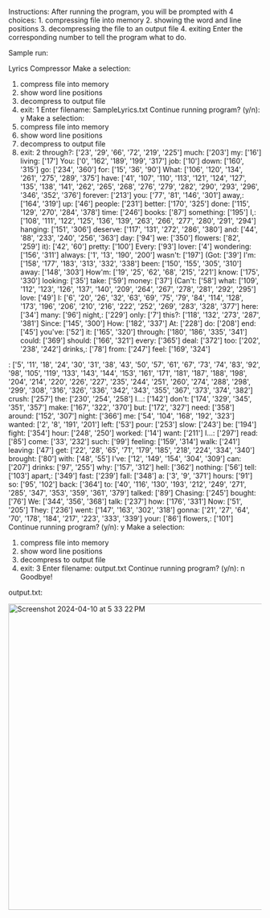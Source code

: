 Instructions:
    After running the program, you will be prompted with 4 choices:
        1. compressing file into memory
        2. showing the word and line positions
        3. decompressing the file to an output file
        4. exiting
    Enter the corresponding number to tell the program what to do.


Sample run: 

Lyrics Compressor
Make a selection:
1. compress file into memory 
2. show word line positions 
3. decompress to output file
4. exit: 
1
Enter filename: SampleLyrics.txt
Continue running program? (y/n): y
Make a selection:
1. compress file into memory 
2. show word line positions 
3. decompress to output file
4. exit: 
2
through?: ['23', '29', '66', '72', '219', '225']
much: ['203']
my: ['16']
living: ['17']
You: ['0', '162', '189', '199', '317']
job: ['10']
down: ['160', '315']
go: ['234', '360']
for: ['15', '36', '90']
What: ['106', '120', '134', '261', '275', '289', '375']
have: ['41', '107', '110', '113', '121', '124', '127', '135', '138', '141', '262', '265', '268', '276', '279', '282', '290', '293', '296', '346', '352', '376']
forever: ['213']
you: ['77', '81', '146', '301']
away,: ['164', '319']
up: ['46']
people: ['231']
better: ['170', '325']
done: ['115', '129', '270', '284', '378']
time: ['246']
books: ['87']
something: ['195']
I,: ['108', '111', '122', '125', '136', '139', '263', '266', '277', '280', '291', '294']
hanging: ['151', '306']
deserve: ['117', '131', '272', '286', '380']
and: ['44', '88', '233', '240', '256', '363']
day: ['94']
we: ['350']
flowers: ['82', '259']
it): ['42', '60']
pretty: ['100']
Every: ['93']
lover: ['4']
wondering: ['156', '311']
always: ['1', '13', '190', '200']
wasn't: ['197']
(Got: ['39']
I'm: ['158', '177', '183', '313', '332', '338']
been: ['150', '155', '305', '310']
away: ['148', '303']
How'm: ['19', '25', '62', '68', '215', '221']
know: ['175', '330']
looking: ['35']
take: ['59']
money: ['37']
(Can't: ['58']
what: ['109', '112', '123', '126', '137', '140', '209', '264', '267', '278', '281', '292', '295']
love: ['49']
I: ['6', '20', '26', '32', '63', '69', '75', '79', '84', '114', '128', '173', '196', '206', '210', '216', '222', '252', '269', '283', '328', '377']
here: ['34']
many: ['96']
night,: ['229']
only: ['7']
this?: ['118', '132', '273', '287', '381']
Since: ['145', '300']
How: ['182', '337']
At: ['228']
do: ['208']
end: ['45']
you've: ['52']
it: ['165', '320']
through: ['180', '186', '335', '341']
could: ['369']
should: ['166', '321']
every: ['365']
deal: ['372']
too: ['202', '238', '242']
drinks,: ['78']
from: ['247']
feel: ['169', '324']

: ['5', '11', '18', '24', '30', '31', '38', '43', '50', '57', '61', '67', '73', '74', '83', '92', '98', '105', '119', '133', '143', '144', '153', '161', '171', '181', '187', '188', '198', '204', '214', '220', '226', '227', '235', '244', '251', '260', '274', '288', '298', '299', '308', '316', '326', '336', '342', '343', '355', '367', '373', '374', '382']
crush: ['257']
the: ['230', '254', '258']
I…: ['142']
don't: ['174', '329', '345', '351', '357']
make: ['167', '322', '370']
but: ['172', '327']
need: ['358']
around: ['152', '307']
night: ['366']
me: ['54', '104', '168', '192', '323']
wanted: ['2', '8', '191', '201']
left: ['53']
pour: ['253']
slow: ['243']
be: ['194']
fight: ['354']
hour: ['248', '250']
worked: ['14']
want: ['211']
I...: ['297']
read: ['85']
come: ['33', '232']
such: ['99']
feeling: ['159', '314']
walk: ['241']
leaving: ['47']
get: ['22', '28', '65', '71', '179', '185', '218', '224', '334', '340']
brought: ['80']
with: ['48', '55']
I've: ['12', '149', '154', '304', '309']
can: ['207']
drinks: ['97', '255']
why: ['157', '312']
hell: ['362']
nothing: ['56']
tell: ['103']
apart,: ['349']
fast: ['239']
fall: ['348']
a: ['3', '9', '371']
hours: ['91']
so: ['95', '102']
back: ['364']
to: ['40', '116', '130', '193', '212', '249', '271', '285', '347', '353', '359', '361', '379']
talked: ['89']
Chasing: ['245']
bought: ['76']
We: ['344', '356', '368']
talk: ['237']
how: ['176', '331']
Now: ['51', '205']
They: ['236']
went: ['147', '163', '302', '318']
gonna: ['21', '27', '64', '70', '178', '184', '217', '223', '333', '339']
your: ['86']
flowers,: ['101']
Continue running program? (y/n): y
Make a selection:
1. compress file into memory 
2. show word line positions 
3. decompress to output file
4. exit: 
3
Enter filename: output.txt
Continue running program? (y/n): n
Goodbye!

output.txt:

<img width="609" alt="Screenshot 2024-04-10 at 5 33 22 PM" src="https://github.com/Willamette-University-SCIS/cs152-assignments-repo-mcnoren/assets/107282235/aacab95c-cc38-4454-a60f-d04019b7f3fd">

